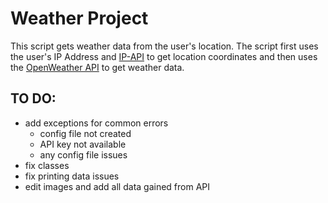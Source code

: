 # Weather Project
This script gets weather data from the user's location. The script first uses the user's IP Address and [IP-API](https://ip-api.com/) to get location coordinates and then uses the [OpenWeather API](https://openweathermap.org/api) to get weather data.

## TO DO:
- add exceptions for common errors
	- config file not created
	- API key not available
	- any config file issues
- fix classes
- fix printing data issues
- edit images and add all data gained from API

